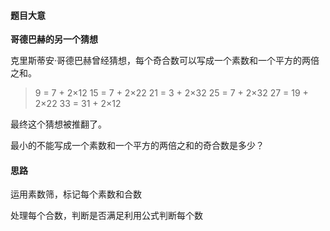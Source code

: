 #### 题目大意

**哥德巴赫的另一个猜想**

克里斯蒂安·哥德巴赫曾经猜想，每个奇合数可以写成一个素数和一个平方的两倍之和。

> 9 = 7 + 2×12
> 15 = 7 + 2×22
> 21 = 3 + 2×32
> 25 = 7 + 2×32
> 27 = 19 + 2×22
> 33 = 31 + 2×12

最终这个猜想被推翻了。

最小的不能写成一个素数和一个平方的两倍之和的奇合数是多少？



#### 思路

运用素数筛，标记每个素数和合数

处理每个合数，判断是否满足利用公式判断每个数